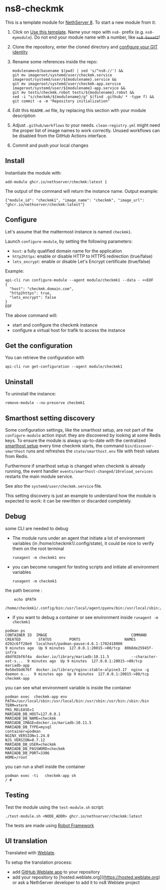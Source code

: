 # ns8-checkmk

This is a template module for [NethServer 8](https://github.com/NethServer/ns8-core).
To start a new module from it:

1. Click on [Use this template](https://github.com/NethServer/ns8-checkmk/generate).
   Name your repo with `ns8-` prefix (e.g. `ns8-mymodule`). 
   Do not end your module name with a number, like ~~`ns8-baaad2`~~!

1. Clone the repository, enter the cloned directory and
   [configure your GIT identity](https://git-scm.com/book/en/v2/Getting-Started-First-Time-Git-Setup#_your_identity)

1. Rename some references inside the repo:
   ```
   modulename=$(basename $(pwd) | sed 's/^ns8-//') &&
   git mv imageroot/systemd/user/checkmk.service imageroot/systemd/user/${modulename}.service &&
   git mv imageroot/systemd/user/checkmk-app.service imageroot/systemd/user/${modulename}-app.service && 
   git mv tests/checkmk.robot tests/${modulename}.robot &&
   sed -i "s/checkmk/${modulename}/g" $(find .github/ * -type f) &&
   git commit -a -m "Repository initialization"
   ```

1. Edit this `README.md` file, by replacing this section with your module
   description

1. Adjust `.github/workflows` to your needs. `clean-registry.yml` might
   need the proper list of image names to work correctly. Unused workflows
   can be disabled from the GitHub Actions interface.

1. Commit and push your local changes

## Install

Instantiate the module with:

    add-module ghcr.io/nethserver/checkmk:latest 1

The output of the command will return the instance name.
Output example:

    {"module_id": "checkmk1", "image_name": "checkmk", "image_url": "ghcr.io/nethserver/checkmk:latest"}

## Configure

Let's assume that the mattermost instance is named `checkmk1`.

Launch `configure-module`, by setting the following parameters:
- `host`: a fully qualified domain name for the application
- `http2https`: enable or disable HTTP to HTTPS redirection (true/false)
- `lets_encrypt`: enable or disable Let's Encrypt certificate (true/false)


Example:

```
api-cli run configure-module --agent module/checkmk1 --data - <<EOF
{
  "host": "checkmk.domain.com",
  "http2https": true,
  "lets_encrypt": false
}
EOF
```

The above command will:
- start and configure the checkmk instance
- configure a virtual host for trafik to access the instance

## Get the configuration
You can retrieve the configuration with

```
api-cli run get-configuration --agent module/checkmk1
```

## Uninstall

To uninstall the instance:

    remove-module --no-preserve checkmk1

## Smarthost setting discovery

Some configuration settings, like the smarthost setup, are not part of the
`configure-module` action input: they are discovered by looking at some
Redis keys.  To ensure the module is always up-to-date with the
centralized [smarthost
setup](https://nethserver.github.io/ns8-core/core/smarthost/) every time
checkmk starts, the command `bin/discover-smarthost` runs and refreshes
the `state/smarthost.env` file with fresh values from Redis.

Furthermore if smarthost setup is changed when checkmk is already
running, the event handler `events/smarthost-changed/10reload_services`
restarts the main module service.

See also the `systemd/user/checkmk.service` file.

This setting discovery is just an example to understand how the module is
expected to work: it can be rewritten or discarded completely.

## Debug

some CLI are needed to debug

- The module runs under an agent that initiate a lot of environment variables (in /home/checkmk1/.config/state), it could be nice to verify them
on the root terminal

    `runagent -m checkmk1 env`

- you can become runagent for testing scripts and initiate all environment variables
  
    `runagent -m checkmk1`

 the path become : 
```
    echo $PATH
    /home/checkmk1/.config/bin:/usr/local/agent/pyenv/bin:/usr/local/sbin:/usr/local/bin:/usr/sbin:/usr/bin:/usr/
```

- if you want to debug a container or see environment inside
 `runagent -m checkmk1`
 ```
podman ps
CONTAINER ID  IMAGE                                      COMMAND               CREATED        STATUS        PORTS                    NAMES
d292c6ff28e9  localhost/podman-pause:4.6.1-1702418000                          9 minutes ago  Up 9 minutes  127.0.0.1:20015->80/tcp  80b8de25945f-infra
d8df02bf6f4a  docker.io/library/mariadb:10.11.5          --character-set-s...  9 minutes ago  Up 9 minutes  127.0.0.1:20015->80/tcp  mariadb-app
9e58e5bd676f  docker.io/library/nginx:stable-alpine3.17  nginx -g daemon o...  9 minutes ago  Up 9 minutes  127.0.0.1:20015->80/tcp  checkmk-app
```

you can see what environment variable is inside the container
```
podman exec  checkmk-app env
PATH=/usr/local/sbin:/usr/local/bin:/usr/sbin:/usr/bin:/sbin:/bin
TERM=xterm
PKG_RELEASE=1
MARIADB_DB_HOST=127.0.0.1
MARIADB_DB_NAME=checkmk
MARIADB_IMAGE=docker.io/mariadb:10.11.5
MARIADB_DB_TYPE=mysql
container=podman
NGINX_VERSION=1.24.0
NJS_VERSION=0.7.12
MARIADB_DB_USER=checkmk
MARIADB_DB_PASSWORD=checkmk
MARIADB_DB_PORT=3306
HOME=/root
```

you can run a shell inside the container

```
podman exec -ti   checkmk-app sh
/ # 
```
## Testing

Test the module using the `test-module.sh` script:


    ./test-module.sh <NODE_ADDR> ghcr.io/nethserver/checkmk:latest

The tests are made using [Robot Framework](https://robotframework.org/)

## UI translation

Translated with [Weblate](https://hosted.weblate.org/projects/ns8/).

To setup the translation process:

- add [GitHub Weblate app](https://docs.weblate.org/en/latest/admin/continuous.html#github-setup) to your repository
- add your repository to [hosted.weblate.org]((https://hosted.weblate.org) or ask a NethServer developer to add it to ns8 Weblate project
